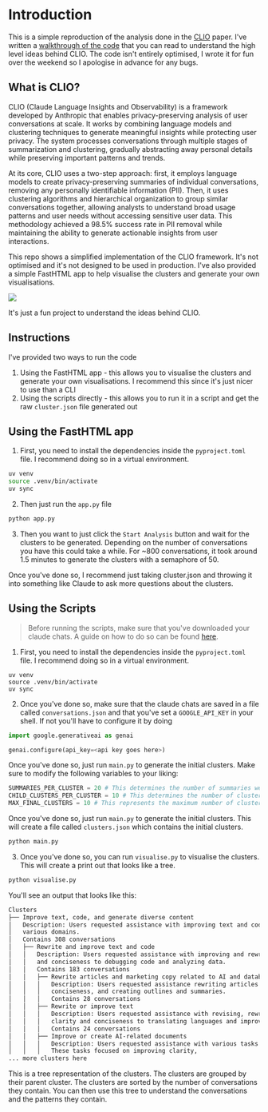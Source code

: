 # Introduction

This is a simple reproduction of the analysis done in the [CLIO](https://www.anthropic.com/research/clio) paper. I've written a [walkthrough of the code](https://ivanleo.com/blog/understanding-user-conversations) that you can read to understand the high level ideas behind CLIO. The code isn't entirely optimised, I wrote it for fun over the weekend so I apologise in advance for any bugs.

## What is CLIO?

CLIO (Claude Language Insights and Observability) is a framework developed by Anthropic that enables privacy-preserving analysis of user conversations at scale. It works by combining language models and clustering techniques to generate meaningful insights while protecting user privacy. The system processes conversations through multiple stages of summarization and clustering, gradually abstracting away personal details while preserving important patterns and trends.

At its core, CLIO uses a two-step approach: first, it employs language models to create privacy-preserving summaries of individual conversations, removing any personally identifiable information (PII). Then, it uses clustering algorithms and hierarchical organization to group similar conversations together, allowing analysts to understand broad usage patterns and user needs without accessing sensitive user data. This methodology achieved a 98.5% success rate in PII removal while maintaining the ability to generate actionable insights from user interactions.

This repo shows a simplified implementation of the CLIO framework. It's not optimised and it's not designed to be used in production. I've also provided a simple FastHTML app to help visualise the clusters and generate your own visualisations.

![](https://r2-workers.ivanleomk9297.workers.dev/clio.gif)

It's just a fun project to understand the ideas behind CLIO.

## Instructions

I've provided two ways to run the code

1. Using the FastHTML app - this allows you to visualise the clusters and generate your own visualisations. I recommend this since it's just nicer to use than a CLI
2. Using the scripts directly - this allows you to run it in a script and get the raw `cluster.json` file generated out

## Using the FastHTML app

1. First, you need to install the dependencies inside the `pyproject.toml` file. I recommend doing so in a virtual environment.

```bash
uv venv
source .venv/bin/activate
uv sync
```

2. Then just run the `app.py` file

```bash
python app.py
```

3. Then you want to just click the `Start Analysis` button and wait for the clusters to be generated. Depending on the number of conversations you have this could take a while. For ~800 conversations, it took around 1.5 minutes to generate the clusters with a semaphore of 50.

Once you've done so, I recommend just taking cluster.json and throwing it into something like Claude to ask more questions about the clusters.

## Using the Scripts

> Before running the scripts, make sure that you've downloaded your claude chats. A guide on how to do so can be found [here](https://support.anthropic.com/en/articles/9450526-how-can-i-export-my-claude-ai-data).

1. First, you need to install the dependencies inside the `pyproject.toml` file. I recommend doing so in a virtual environment.

```
uv venv
source .venv/bin/activate
uv sync
```

2. Once you've done so, make sure that the claude chats are saved in a file called `conversations.json` and that you've set a `GOOGLE_API_KEY` in your shell. If not you'll have to configure it by doing

```python
import google.generativeai as genai

genai.configure(api_key=<api key goes here>)
```

Once you've done so, just run `main.py` to generate the initial clusters. Make sure to modify the following variables to your liking:

```py
SUMMARIES_PER_CLUSTER = 20 # This determines the number of summaries we want on average per cluster
CHILD_CLUSTERS_PER_CLUSTER = 10 # This determines the number of clusters we want on average to have per higher level cluster
MAX_FINAL_CLUSTERS = 10 # This represents the maximum number of clusters we want to have at the end of the process
```

Once you've done so, just run `main.py` to generate the initial clusters. This will create a file called `clusters.json` which contains the initial clusters.

```python
python main.py
```

3. Once you've done so, you can run `visualise.py` to visualise the clusters. This will create a print out that looks like a tree.

```python
python visualise.py
```

You'll see an output that looks like this:

```bash
Clusters
├── Improve text, code, and generate diverse content
│   Description: Users requested assistance with improving text and code, and generating diverse content and marketing materials.  Tasks included rewriting, debugging, analysis, and content creation across
│   various domains.
│   Contains 308 conversations
│   ├── Rewrite and improve text and code
│   │   Description: Users requested assistance with improving and rewriting various types of text, including articles, marketing materials, technical documents, and code.  Tasks ranged from enhancing clarity
│   │   and conciseness to debugging code and analyzing data.
│   │   Contains 183 conversations
│   │   ├── Rewrite articles and marketing copy related to AI and databases
│   │   │   Description: Users requested assistance rewriting articles and marketing materials about AI, databases, and related technologies.  The requests involved tasks such as improving clarity, style,
│   │   │   conciseness, and creating outlines and summaries.
│   │   │   Contains 28 conversations
│   │   ├── Rewrite or improve text
│   │   │   Description: Users requested assistance with revising, rewriting, or improving existing text, including paragraphs, articles, summaries, and other written content.  Tasks ranged from enhancing
│   │   │   clarity and conciseness to translating languages and improving writing style.
│   │   │   Contains 24 conversations
│   │   ├── Improve or create AI-related documents
│   │   │   Description: Users requested assistance with various tasks related to improving or creating documents about AI, including summarization, rewriting, clarification, and the addition of definitions.
│   │   │   These tasks focused on improving clarity,
... more clusters here
```

This is a tree representation of the clusters. The clusters are grouped by their parent cluster. The clusters are sorted by the number of conversations they contain. You can then use this tree to understand the conversations and the patterns they contain.
